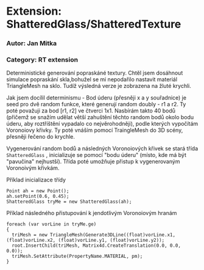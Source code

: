# Extension: ShatteredGlass/ShatteredTexture
### Autor: Jan Mitka
### Category: RT extension

Deterministické generování popraskáné textury. Chtěl jsem dosáhnout simulace popraskání skla,bohužel se mi nepodařilo nastavit materiál TriangleMesh na sklo. Tudíž výsledná verze je zobrazena na žluté krychli. 

Jak jsem docílil determinismu - Bod úderu (přesněji x  a y souřadnice) je seed pro dvě random funkce, které generují random doubly - r1 a r2. Ty poté považuji za bod [r1, r2] ve čtverci 1x1. Nasbírám takto 40 bodů (přičemž se snažím udělat větší zahuštění těchto random bodů okolo bodu úderu, aby roztříštění vypadalo co nejvěrohodněji), podle kterých vypočítám Voronoiovy křivky. Ty poté vnáším pomocí TraingleMesh do 3D scény, přesněji řečeno do krychle. 

Vygenerování random bodů a následných Voronoiových křivek se stará třída ``ShatteredGlass`` , inicializuje se pomocí "bodu úderu" (místo, kde má být "pavučina" nejhustší). Třída poté umožňuje přistup k vygenerovaným Voronoivým křivkám.

Příklad inicializace třídy
```
Point ah = new Point();
ah.setPoint(0.6, 0.45);
ShatteredGlass tryMe = new ShatteredGlass(ah);
```

Příklad následného přistupování k jendotlivým Voronoiovým hranám
```
foreach (var vorLine in tryMe.ge)
{
  triMesh = new TriangleMesh(Generate3DLine((float)vorLine.x1, (float)vorLine.x2, (float)vorLine.y1, (float)vorLine.y2));
  root.InsertChild(triMesh, Matrix4d.CreateTranslation(0.0, 0.0, 0.0));
  triMesh.SetAttribute(PropertyName.MATERIAL, pm);
}
```

